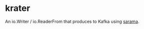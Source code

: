 krater
============

An io.Writer / io.ReaderFrom that produces to Kafka using [sarama](https://github.com/Shopify/sarama).